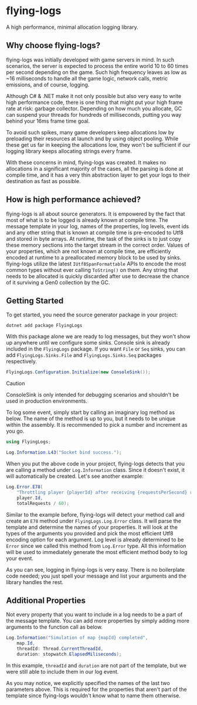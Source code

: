 # flying-logs
A high performance, minimal allocation logging library.

## Why choose flying-logs?
flying-logs was initially developed with game servers in mind. In such scenarios, the server is expected to process the entire world 10 to 60 times per second depending on the game. Such high frequency leaves as low as ~16 milliseconds to handle all the game logic, network calls, metric emissions, and of course, logging.

Although C# & .NET make it not only possible but also very easy to write high performance code, there is one thing that might put your high frame rate at risk: garbage collector. Depending on how much you allocate, GC can suspend your threads for hundreds of milliseconds, putting you way behind your 16ms frame time goal.

To avoid such spikes, many game developers keep allocations low by preloading their resources at launch and by using object pooling. While these get us far in keeping the allocations low, they won't be sufficient if our logging library keeps allocating strings every frame.

With these concerns in mind, flying-logs was created. It makes no allocations in a significant majority of the cases, all the parsing is done at compile time, and it has a very thin abstraction layer to get your logs to their destination as fast as possible.

## How is high performance achieved?
flying-logs is all about source generators. It is empowered by the fact that most of what is to be logged is already known at compile time. The message template in your log, names of the properties, log levels, event ids and any other string that is known at compile time is pre-encoded to Utf8 and stored in byte arrays. At runtime, the task of the sinks is to just copy these memory sections into the target stream in the correct order. Values of your properties, which are not known at compile time, are efficiently encoded at runtime to a preallocated memory block to be used by sinks. flying-logs utilize the latest `IUtf8SpanFormattable` APIs to encode the most common types without ever calling `ToString()` on them. Any string that needs to be allocated is quickly discarded after use to decrease the chance of it surviving a Gen0 collection by the GC.

## Getting Started

To get started, you need the source generator package in your project:

```
dotnet add package FlyingLogs
```

With this package alone we are ready to log messages, but they won't show up anywhere until we configure some sinks. Console sink is already included in the `FlyingLogs` package. If you want `File` or `Seq` sinks, you can add `FlyingLogs.Sinks.File` and `FlyingLogs.Sinks.Seq` packages respectively.

```csharp
FlyingLogs.Configuration.Initialize(new ConsoleSink());
```

> [!CAUTION]
> ConsoleSink is only intended for debugging scenarios and shouldn't be used in production environments.

To log some event, simply start by calling an imaginary log method as below. The name of the method is up to you, but it needs to be unique within the assembly. It is recommended to pick a number and increment as you go.

```csharp
using FlyingLogs;

Log.Information.L43("Socket bind success.");
```

When you put the above code in your project, flying-logs detects that you are calling a method under `Log.Information` class. Since it doesn't exist, it will automatically be created. Let's see another example:

```csharp
Log.Error.E78(
    "Throttling player {playerId} after receiving {requestsPerSecond} requests per second on average within the last minute.",
    player.Id,
    totalRequests / 60);
```

Similar to the example before, flying-logs will detect your method call and create an `E78` method under `FlyingLogs.Log.Error` class. It will parse the template and determine the names of your properties. It will look at the types of the arguments you provided and pick the most efficient Utf8 encoding option for each argument. Log level is already determined to be `Error` since we called this method from `Log.Error` type. All this information will be used to immediately generate the most efficient method body to log your event.

As you can see, logging in flying-logs is very easy. There is no boilerplate code needed; you just spell your message and list your arguments and the library handles the rest. 

## Additional Properties

Not every property that you want to include in a log needs to be a part of the message template. You can add more properties by simply adding more arguments to the function call as below.

```csharp
Log.Information("Simulation of map {mapId} completed",
    map.Id,
    threadId: Thread.CurrentThreadId,
    duration: stopwatch.ElapsedMiliseconds);
```

 In this example, `threadId` and `duration` are not part of the template, but we were still able to include them in our log event.
 
 As you may notice, we explicitly specified the names of the last two parameters above. This is required for the properties that aren't part of the template since flying-logs wouldn't know what to name them otherwise.
 